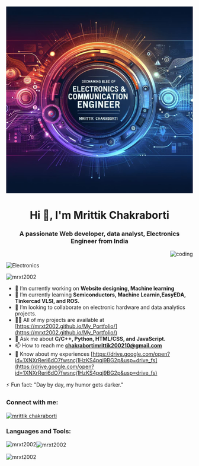 ![logo](https://github.com/Mrxt2002/Mrxt2002/blob/main/me33.jpg)

<h1 align="center">Hi 👋, I'm Mrittik Chakraborti</h1>
<h3 align="center">A passionate Web developer,  data analyst, Electronics Engineer from India</h3>

<p align="right">
  <img  alt="coding" width="400" src="https://capturly.com/blog/wp-content/uploads/2018/02/Data-Website-Analytics.gif">
  </p>
  <p align="left">
  <img  alt="Electronics" width="500" src="https://i.makeagif.com/media/9-07-2017/rys0qH.gif">
  </p>

<p align="left">
  <img src="https://komarev.com/ghpvc/?username=mrxt2002&label=Profile%20views&color=0e75b6&style=flat" alt="mrxt2002" />
</p>

- 🔭 I’m currently working on **Website designing, Machine learning**
- 🌱 I’m currently learning **Semiconductors, Machine Learnin,EasyEDA, Tinkercad VLSI, and ROS.**
- 👯 I’m looking to collaborate on electronic hardware and data analytics projects.
- 👨‍💻 All of my projects are available at [https://mrxt2002.github.io/My_Portfolio/](https://mrxt2002.github.io/My_Portfolio/)
- 💬 Ask me about **C/C++, Python, HTML/CSS, and JavaScript.**
- 📫 How to reach me **chakrabortimrittik200210@gmail.com**
- 📄 Know about my experiences [https://drive.google.com/open?id=1XNXrReri6dO7fwsncj1HzKS4pqj9BG2p&usp=drive_fs](https://drive.google.com/open?id=1XNXrReri6dO7fwsncj1HzKS4pqj9BG2p&usp=drive_fs)

⚡ Fun fact: "Day by day, my humor gets darker."

<h3 align="left">Connect with me:</h3>
<p align="left">
  <a href="https://linkedin.com/in/mrittik chakraborti" target="blank"><img align="center" src="https://raw.githubusercontent.com/rahuldkjain/github-profile-readme-generator/master/src/images/icons/Social/linked-in-alt.svg" alt="mrittik chakraborti" height="30" width="40" /></a>
  <!-- Add other social media links here -->
</p>

<h3 align="left">Languages and Tools:</h3>
<p align="left">
  <!-- Add your tech stack icons here -->
</p>

<p align="left">
  <img align="left" src="https://github-readme-stats.vercel.app/api/top-langs?username=mrxt2002&show_icons=true&locale=en&layout=compact" alt="mrxt2002" />
</p>

<p align="left">
  <img align="center" src="https://github-readme-stats.vercel.app/api?username=mrxt2002&show_icons=true&locale=en" alt="mrxt2002" />
</p>

<p align="left">
  <img align="center" src="https://github-readme-streak-stats.herokuapp.com/?user=mrxt2002&" alt="mrxt2002" />
</p>
